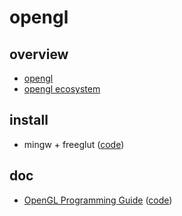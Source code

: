 # opengl

## overview

- [opengl](https://www.opengl.org/)
- [opengl ecosystem](https://www.khronos.org/opengl/wiki/Related_toolkits_and_APIs)

## install

- mingw + freeglut ([code](./install/mingw%20+%20freeglut))

## doc

- [OpenGL Programming Guide](https://www.glprogramming.com/red/) ([code](./doc/OpenGL%20Programming%20Guide))

